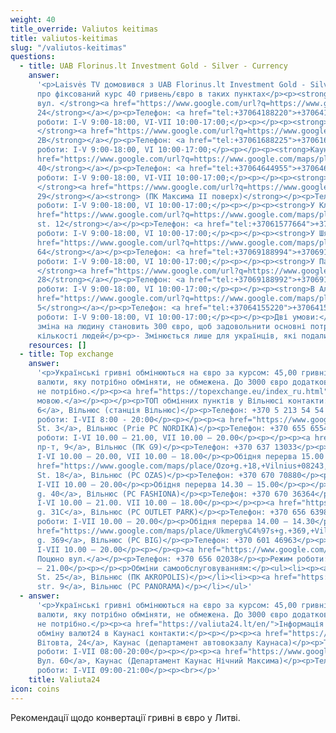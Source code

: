 ```yaml
---
weight: 40
title_override: Valiutos keitimas
title: valiutos-keitimas
slug: "/valiutos-keitimas"
questions:
  - title: UAB Florinus.lt Investment Gold - Silver - Currency
    answer:
      '<p>Laisvės TV домовився з UAB Florinus.lt Investment Gold - Silver - Currency
      про фіксований курс 40 гривень/євро в таких пунктах</p><p><strong>У Вільнюсі:
      вул. </strong><a href="https://www.google.com/url?q=https://www.google.com/maps/place/%25C5%25A0eimyni%25C5%25A1ki%25C5%25B3%2Bg.%2B24,%2BVilnius%2B09312/@54.6947295,25.2825448,17z/data%3D!3m1!4b1!4m5!3m4!1s0x46dd941cb96e96e9:0x5a5dc43b65f6a755!8m2!3d54.6947296!4d25.2870294&amp;sa=D&amp;source=docs&amp;ust=1647604269273831&amp;usg=AOvVaw0TIW17pPguU4zIxaOvRnZI"><strong>Šeimyniškių
      24</strong></a></p><p>Телефон: <a href="tel:+37064188220">+37064188220</a></p><p>Режим
      роботи: I-V 9:00-18:00, VI-VII 10:00-17:00;</p><p>‍</p><p><strong>У Вільнюсі:
      </strong><a href="https://www.google.com/url?q=https://www.google.com/maps/place/Kareivi%25C5%25B3%2Bg.%2B2,%2BVilnius%2B08221/@54.7159141,25.286611,17z/data%3D!3m1!4b1!4m5!3m4!1s0x46dd96b35d1bc06f:0x8549ecde82ecb583!8m2!3d54.7159141!4d25.2887997&amp;sa=D&amp;source=docs&amp;ust=1647604288741277&amp;usg=AOvVaw0kjuOrJyBD1PR0nNU0JILO"><strong>Kareivių
      2В</strong></a></p><p>Телефон: <a href="tel:+37061688225">+37061688225</a></p><p>Режим
      роботи: I-V 9:00-18:00, VI 10:00-17:00;</p><p>‍</p><p><strong>Каунас: вул. </strong><a
      href="https://www.google.com/url?q=https://www.google.com/maps/place/Kaunakiemio%2Bg.%2B40,%2BKaunas%2B44332/@54.8893703,23.9192568,17z/data%3D!3m1!4b1!4m5!3m4!1s0x46e7227abb905765:0x16739279e229c3c6!8m2!3d54.8893703!4d23.9214455&amp;sa=D&amp;source=docs&amp;ust=1647604307128143&amp;usg=AOvVaw16Jlktj-mU95q0aT_iWSKV"><strong>Kaunakiemio
      40</strong></a></p><p>Телефон: <a href="tel:+37064644955">+37064644955</a></p><p>Режим
      роботи: I-V 9:00-18:00, VI-VII 10:00-17:00;</p><p>‍</p><p><strong>Каунас: пр.
      </strong><a href="https://www.google.com/url?q=https://www.google.com/maps/place/Pramon%25C4%2597s%2Bpr.%2B29,%2BKaunas%2B51285/@54.9119229,23.9810513,17z/data%3D!3m1!4b1!4m5!3m4!1s0x46e718429448a61d:0x245c577764173220!8m2!3d54.9119229!4d23.98324&amp;sa=D&amp;source=docs&amp;ust=1647604325116026&amp;usg=AOvVaw3h1wn0oauSAty4WW1b-HnU"><strong>Pramonės
      29</strong></a><strong> (ПК Максима ІІ поверх)</strong></p><p>Телефон: <a href="tel:+37069188989">+37069188989</a></p><p>Режим
      роботи: I-V 9:00-18:00, VI 10:00-17:00;</p><p>‍</p><p><strong>У Клайпеді: </strong><a
      href="https://www.google.com/url?q=https://www.google.com/maps/place/Skerd%25C4%2597j%25C5%25B3%2Bg.%2B12,%2BKlaip%25C4%2597da%2B91246/@55.705188,21.1327305,17z/data%3D!3m1!4b1!4m5!3m4!1s0x46e4dbf135836a79:0x10f28ba627790f49!8m2!3d55.705188!4d21.1349192&amp;sa=D&amp;source=docs&amp;ust=1647604353941053&amp;usg=AOvVaw344SqNh6mQGSEI65EGgbBe"><strong>Skerdėjų
      st. 12</strong></a></p><p>Телефон: <a href="tel:+37061577664">+37061577664</a></p><p>Режим
      роботи: I-V 9:00-18:00, VI 10:00-17:00;</p><p>‍</p><p><strong>У Шяуляї: вул. </strong><a
      href="https://www.google.com/url?q=https://www.google.com/maps/place/Dvaro%2Bg.%2B64,%2B%25C5%25A0iauliai%2B76347/@55.9319556,23.3089904,17z/data%3D!3m1!4b1!4m5!3m4!1s0x46e5e31c5efaa0c7:0x353396449c73898c!8m2!3d55.9319556!4d23.3111791&amp;sa=D&amp;source=docs&amp;ust=1647604373588824&amp;usg=AOvVaw1jcD31XXJuEaBLoHl6cQRU"><strong>Dvaro
      64</strong></a></p><p>Телефон: <a href="tel:+37069188994">+37069188994</a></p><p>Режим
      роботи: I-V 9:00-18:00, VI 10:00-17:00;</p><p>‍</p><p><strong>У Паневежисі: вул.
      </strong><a href="https://www.google.com/url?q=https://www.google.com/maps/place/Respublikos%2Bg.%2B28,%2BPanev%25C4%2597%25C5%25BEys%2B35174/@55.730401,24.3576353,17z/data%3D!3m1!4b1!4m5!3m4!1s0x46e632198442d54f:0xd0cbc3cd8dc4a19c!8m2!3d55.730401!4d24.359824&amp;sa=D&amp;source=docs&amp;ust=1647604392638019&amp;usg=AOvVaw2Odl6e2ReadXL50-mewzGQ"><strong>Respublikos
      28</strong></a></p><p>Телефон: <a href="tel:+37069188992">+37069188992</a></p><p>Режим
      роботи: I-V 9:00-18:00, VI 10:00-17:00;</p><p>‍</p><p><strong>В Аліті: вул. </strong><a
      href="https://www.google.com/url?q=https://www.google.com/maps/place/Pulko%2Bg.%2B5,%2BAlytus%2B62135/@54.3972477,24.0444293,17z/data%3D!3m1!4b1!4m5!3m4!1s0x46e0b15abbadee25:0xfe83b5211490b29!8m2!3d54.3972477!4d24.0466181&amp;sa=D&amp;source=docs&amp;ust=1647604410601165&amp;usg=AOvVaw2mUr3Xk7zpsGrfnbshCAFD"><strong>Pulko
      5</strong></a></p><p>Телефон: <a href="tel:+37064155220">+37064155220</a></p><p>Режим
      роботи: I-V 9:00-18:00, VI 10:00-17:00;</p><p>‍</p><p>Дві умови:</p><p>- Максимальна
      зміна на людину становить 300 євро, щоб задовольнити основні потреби якомога більшої
      кількості людей</p><p>- Змінюється лише для українців, які подали документ</p>'
    resources: []
  - title: Top exchange
    answer:
      '<p>Українські гривні обмінюються на євро за курсом: 45,00 гривні - 1 євро.</p><p>Кількість
      валюти, яку потрібно обміняти, не обмежена. До 3000 євро додаткових документів
      не потрібно.</p><p><a href="https://topexchange.eu/index_ru.html">Інформація російською
      мовою.</a></p><p></p><p>ТОП обмінних пунктів у Вільнюсі контакти:</p><p><a href="https://www.google.com/maps/place/Gele%C5%BEinkelio+g.+6,+Vilnius+02100,+Lithuania/@54.6696606,25.2804714,17z/data=!3m1!4b1!4m5!3m4!1s0x46dd9442151dc5f3:0x986c2670626be9dc!8m2!3d54.6696606!4d25.2826601">Вул.Гележинкельо
      6</a>, Вільнюс (станція Вільнюс)</p><p>Телефон: +370 5 213 54 54 54.</p><p>Режим
      роботи: I-VII 8:00 - 20:00</p><p>‍</p><p><a href="https://www.google.com/maps/place/Viking%C5%B3+g.+3,+Vilnius+02188,+Lithuania/@54.6525706,25.2747138,17z/data=!3m1!4b1!4m5!3m4!1s0x46dd959be1de2a73:0x29a0809e36c377ec!8m2!3d54.6525706!4d25.2769025">Вікінги
      St. 3</a>, Вільнюс (Prie PC NORDIKA)</p><p>Телефон: +370 655 65544</p><p>Режим
      роботи: I-VI 10.00 – 21.00, VII 10.00 – 20.00</p><p>‍</p><p><a href="https://www.google.com/maps/place/Gedimino+pr.+9,+Vilnius+01105,+Lithuania/@54.6872407,25.2796581,17z/data=!3m1!4b1!4m5!3m4!1s0x46dd94105d30ce8f:0xe906c27f2519bbaf!8m2!3d54.6872407!4d25.2818468">Гедіміно
      пр-т, 9</a>, Вільнюс (ПК G9)</p><p>Телефон: +370 637 13033</p><p>Режим роботи:
      I-VI 10.00 – 20.00, VII 10.00 – 18.00</p><p>Обідня перерва 15.00 – 15.30</p><p>‍</p><p><a
      href="https://www.google.com/maps/place/Ozo+g.+18,+Vilnius+08243,+Lithuania/@54.7139669,25.2704327,17z/data=!3m1!4b1!4m5!3m4!1s0x46dd914e0318749b:0xa37d50ba4b8d89a4!8m2!3d54.7139669!4d25.2726214">Ozo
      St. 18</a>, Вільнюс (PC OZAS)</p><p>Телефон: +370 670 70880</p><p>Режим роботи:
      I-VII 10.00 – 20.00</p><p>Обідня перерва 14.30 – 15.00</p><p>‍</p><p><a href="https://www.google.com/maps/place/Vir%C5%A1uli%C5%A1ki%C5%B3+g.+40,+Vilnius+05112,+Lithuania/@54.7080429,25.2254403,17z/data=!3m1!4b1!4m5!3m4!1s0x46dd93d9499b9845:0x24696cf651b79811!8m2!3d54.7080429!4d25.227629">Viršuliškių
      g. 40</a>, Вільнюс (PC FASHIONA)</p><p>Телефон: +370 670 36364</p><p>Режим роботи:
      I-VI 10.00 – 21.00. VII 10.00 – 18.00</p><p>‍</p><p><a href="https://www.google.com/maps/place/Verki%C5%B3+g.+31C,+Vilnius+09108,+Lithuania/@54.7143358,25.295865,17z/data=!3m1!4b1!4m5!3m4!1s0x46dd971f94b4b117:0xf329e141707e678a!8m2!3d54.7143358!4d25.2980537">Verkių
      g. 31C</a>, Вільнюс (PC OUTLET PARK)</p><p>Телефон: +370 656 63980</p><p>Режим
      роботи: I-VII 10.00 – 20.00</p><p>Обідня перерва 14.00 – 14.30</p><p>‍</p><p><a
      href="https://www.google.com/maps/place/Ukmerg%C4%97s+g.+369,+Vilnius+12107,+Lithuania/@54.740111,25.2260232,17z/data=!3m1!4b1!4m5!3m4!1s0x46dd91a09438f0ed:0xe0df5c208105cf67!8m2!3d54.740111!4d25.2282119">Ukmergės
      g. 369</a>, Вільнюс (PC BIG)</p><p>Телефон: +370 601 46963</p><p>Режим роботи:
      I-VII 10.00 – 20.00</p><p>‍</p><p><a href="https://www.google.com/maps/search/V.+Poci%C5%ABno+g.+8,+Vilnius/@54.7033984,25.2037812,17z/data=!3m1!4b1">В.
      Поцюно вул.</a></p><p>Телефон: +370 656 02038</p><p>Режим роботи: I-VII 10.00
      – 21.00</p><p>‍</p><p>Обміни самообслуговуванням:</p><ul><li><p><a href="https://www.google.com/maps/place/Ozo+g.+25,+Vilnius+07150,+Lithuania/@54.7095338,25.2603176,17z/data=!3m1!4b1!4m5!3m4!1s0x46dd9157409ff4ed:0x125ffb817abeb9d3!8m2!3d54.7095338!4d25.2625063">Ozo
      St. 25</a>, Вільнюс (ПК AKROPOLIS)</p></li><li><p><a href="https://www.google.com/maps/place/Saltoni%C5%A1ki%C5%B3+g.+9,+Vilnius+08105,+Lithuania/@54.7003939,25.2555914,17z/data=!3m1!4b1!4m5!3m4!1s0x46dd93fc75e2cc59:0x837e6ec27cb9b165!8m2!3d54.7003939!4d25.2577801">Saltoniškių
      str. 9</a>, Вільнюс (PC PANORAMA)</p></li></ul>'
  - answer:
      '<p>Українські гривні обмінюються на євро за курсом: 45,00 гривні - 1 євро.</p><p>Кількість
      валюти, яку потрібно обміняти, не обмежена. До 3000 євро додаткових документів
      не потрібно.</p><p><a href="https://valiuta24.lt/en/">Інформація англійською мовою.</a></p><p>Пункти
      обміну валют24 в Каунасі контакти:</p><p>‍</p><p><a href="https://www.google.com/maps/place/Vytauto+pr.+24,+Kaunas+44355,+Lithuania/@54.8893017,23.9251927,17z/data=!3m1!4b1!4m5!3m4!1s0x46e7227b6674bfbf:0xb6fec4500c08e524!8m2!3d54.8893017!4d23.9273814">Пр-т
      Вітовта, 24</a>, Каунас (департамент автовокзалу Каунаса)</p><p>Телефон: +37064199966</p><p>Режим
      роботи: I-VII 08:00-20:00</p><p>‍</p><p><a href="https://www.google.com/maps/place/Jonavos+g.+60,+Kaunas+44192,+Lithuania/@54.9037095,23.8965734,17z/data=!3m1!4b1!4m5!3m4!1s0x46e722084b3179cb:0xd6700ce4bcc3d2e9!8m2!3d54.9037095!4d23.8987621">Йонавос
      Вул. 60</a>, Каунас (Департамент Каунас Нічний Максима)</p><p>Телефон: +37064199966</p><p>Режим
      роботи: I-VII 09:00-21:00</p><p><br></p>'
    title: Valiuta24
icon: coins
---
```


Рекомендації щодо конвертації гривні в євро у Литві.
